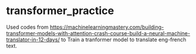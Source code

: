 # transformer_practice
Used codes from https://machinelearningmastery.com/building-transformer-models-with-attention-crash-course-build-a-neural-machine-translator-in-12-days/
to Train a tranformer model to translate eng-french text. 
